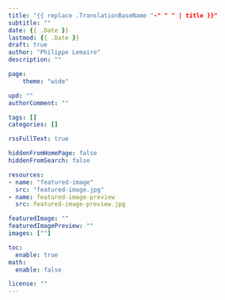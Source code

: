 ```yaml
---
title: "{{ replace .TranslationBaseName "-" " " | title }}"
subtitle: ""
date: {{ .Date }}
lastmod: {{ .Date }}
draft: true
author: "Philippe Lemaire"
description: ""

page:
    theme: "wide"

upd: ""
authorComment: ""

tags: []
categories: []

rssFullText: true

hiddenFromHomePage: false
hiddenFromSearch: false

resources:
- name: "featured-image"
  src: "featured-image.jpg"
- name: featured-image-preview
  src: featured-image-preview.jpg

featuredImage: ""
featuredImagePreview: ""
images: [""]

toc:
  enable: true
math:
  enable: false

license: ""
---
```


<!--more-->
